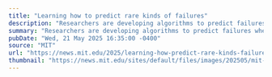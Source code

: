 ```yaml
---
title: "Learning how to predict rare kinds of failures"
description: "Researchers are developing algorithms to predict failures when automation meets the real world in areas like air traffic scheduling or autonomous vehicles."
summary: "Researchers are developing algorithms to predict failures when automation meets the real world in areas like air traffic scheduling or autonomous vehicles."
pubDate: "Wed, 21 May 2025 16:35:00 -0400"
source: "MIT"
url: "https://news.mit.edu/2025/learning-how-predict-rare-kinds-failures-0521"
thumbnail: "https://news.mit.edu/sites/default/files/images/202505/mit-rare-event-modeling.jpg"
---
```



